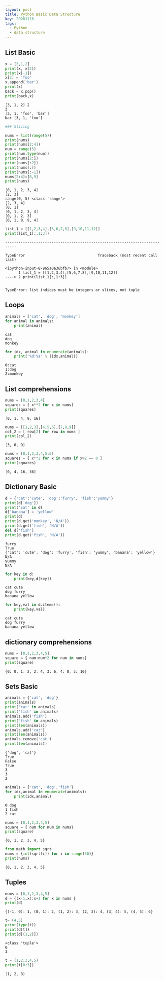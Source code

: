 ```yaml
---
layout: post
title: Python Basic Data Structure
key: 20201116
tags:
  - Python
  - data structure
---
```


## List Basic


```python
x = [3,1,2]
print(x, x[2])
print(x[-1])
x[2] = 'foo'
x.append('bar')
print(x)
back = x.pop()
print(back,x)
```

    [3, 1, 2] 2
    2
    [3, 1, 'foo', 'bar']
    bar [3, 1, 'foo']



```python
### Slicing
```


```python
nums = list(range(5))
print(nums)
print(nums[2:4])
num = range(5)
print(num,type(num))
print(nums[2:])
print(nums[:2])
print(nums[:])
print(nums[:-1])
nums[2:4]=[8,9]
print(nums)
```

    [0, 1, 2, 3, 4]
    [2, 3]
    range(0, 5) <class 'range'>
    [2, 3, 4]
    [0, 1]
    [0, 1, 2, 3, 4]
    [0, 1, 2, 3]
    [0, 1, 8, 9, 4]



```python
list_1 = [[1,2,3,4],[5,6,7,8],[9,10,11,12]]
print(list_1[:,1:3])
```


    ---------------------------------------------------------------------------

    TypeError                                 Traceback (most recent call last)

    <ipython-input-8-965a0a36bfb7> in <module>
          1 list_1 = [[1,2,3,4],[5,6,7,8],[9,10,11,12]]
    ----> 2 print(list_1[:,1:3])
    

    TypeError: list indices must be integers or slices, not tuple


## Loops


```python
animals = ['cat', 'dog', 'monkey']
for animal in animals:
    print(animal)
```

    cat
    dog
    monkey



```python
for idx, animal in enumerate(animals):
    print('%d:%s' % (idx,animal))
```

    0:cat
    1:dog
    2:monkey


## List comprehensions


```python
nums = [0,1,2,3,4]
squares = [ x**2 for x in nums]
print(squares)
```

    [0, 1, 4, 9, 16]



```python
nums = [[1,2,3],[4,5,6],[7,8,9]]
col_2 = [ row[2] for row in nums ]
print(col_2)
```

    [3, 6, 9]



```python
nums = [0,1,2,3,4,5,6]
squares = [ x**2 for x in nums if x%2 == 0 ]
print(squares)
```

    [0, 4, 16, 36]


## Dictionary Basic


```python
d = {'cat':'cute', 'dog':'furry', 'fish':'yummy'}
print(d['dog'])
print('cat' in d)
d['banana'] = 'yellow'
print(d)
print(d.get('monkey', 'N/A'))
print(d.get('fish', 'N/A'))
del d['fish']
print(d.get('fish', 'N/A'))
```

    furry
    True
    {'cat': 'cute', 'dog': 'furry', 'fish': 'yummy', 'banana': 'yellow'}
    N/A
    yummy
    N/A



```python
for key in d:
    print(key,d[key])
```

    cat cute
    dog furry
    banana yellow



```python
for key,val in d.items():
    print(key,val)
```

    cat cute
    dog furry
    banana yellow


## dictionary comprehensions


```python
nums = [0,1,2,3,4,5]
square = { num:num*2 for num in nums}
print(square)
```

    {0: 0, 1: 2, 2: 4, 3: 6, 4: 8, 5: 10}


## Sets Basic


```python
animals = {'cat', 'dog'}
print(animals)
print('cat' in animals)
print('fish' in animals)
animals.add('fish')
print('fish' in animals)
print(len(animals))
animals.add('cat')
print(len(animals))
animals.remove('cat')
print(len(animals))
```

    {'dog', 'cat'}
    True
    False
    True
    3
    3
    2



```python
animals = {'cat', 'dog','fish'}
for idx,animal in enumerate(animals):
    print(idx,animal)
```

    0 dog
    1 fish
    2 cat



```python
nums = [0,1,2,3,4,5]
square = { num for num in nums}
print(square)
```

    {0, 1, 2, 3, 4, 5}



```python
from math import sqrt
nums = {int(sqrt(i)) for i in range(30)}
print(nums)
```

    {0, 1, 2, 3, 4, 5}


## Tuples


```python
nums = [0,1,2,3,4,5]
d = {(x-1,x):x+1 for x in nums }
print(d)
```

    {(-1, 0): 1, (0, 1): 2, (1, 2): 3, (2, 3): 4, (3, 4): 5, (4, 5): 6}



```python
t= (4,5)
print(type(t))
print(d[t])
print(d[(1,2)])
```

    <class 'tuple'>
    6
    3



```python
t = (1,2,3,4,5)
print(t[0:3])
```

    (1, 2, 3)



```python

```
